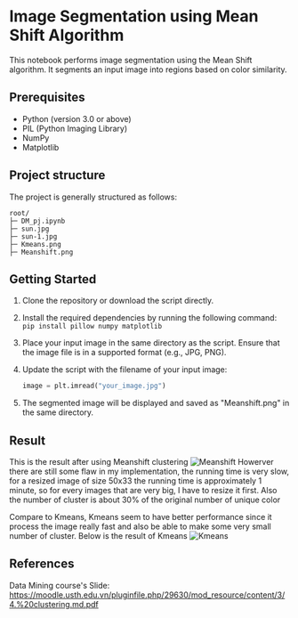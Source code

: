 # Image Segmentation using Mean Shift Algorithm

This notebook performs image segmentation using the Mean Shift algorithm. It segments an input image into regions based on color similarity.

## Prerequisites

- Python (version 3.0 or above)
- PIL (Python Imaging Library)
- NumPy
- Matplotlib

## Project structure

The project is generally structured as follows:
```
root/
├─ DM_pj.ipynb
├─ sun.jpg
├─ sun-1.jpg
├─ Kmeans.png
├─ Meanshift.png
```

## Getting Started

1. Clone the repository or download the script directly.

2. Install the required dependencies by running the following command: 
   ```pip install pillow numpy matplotlib```

3. Place your input image in the same directory as the script. Ensure that the image file is in a supported format (e.g., JPG, PNG).

4. Update the script with the filename of your input image:
    ```python
    image = plt.imread("your_image.jpg")
    ```
5. The segmented image will be displayed and saved as "Meanshift.png" in the same directory.

## Result

This is the result after using Meanshift clustering
![Meanshift](Meanshift.png)
Howerver there are still some flaw in my implementation, the running time is very slow, for a resized image of size 50x33 the running time is approximately 1 minute, so for every images that are very big, I have to resize it first. Also the number of cluster is about 30% of the original number of unique color

Compare to Kmeans, Kmeans seem to have better performance since it process the image really fast and also be able to make some very small number of cluster. Below is the result of Kmeans
![Kmeans](Kmeans.png)

## References
Data Mining course's Slide: https://moodle.usth.edu.vn/pluginfile.php/29630/mod_resource/content/3/4.%20clustering.md.pdf 
